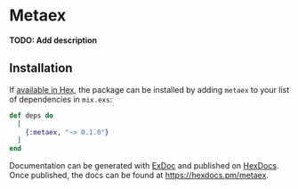 # Metaex

**TODO: Add description**

## Installation

If [available in Hex](https://hex.pm/docs/publish), the package can be installed
by adding `metaex` to your list of dependencies in `mix.exs`:

```elixir
def deps do
  [
    {:metaex, "~> 0.1.0"}
  ]
end
```

Documentation can be generated with [ExDoc](https://github.com/elixir-lang/ex_doc)
and published on [HexDocs](https://hexdocs.pm). Once published, the docs can
be found at <https://hexdocs.pm/metaex>.

